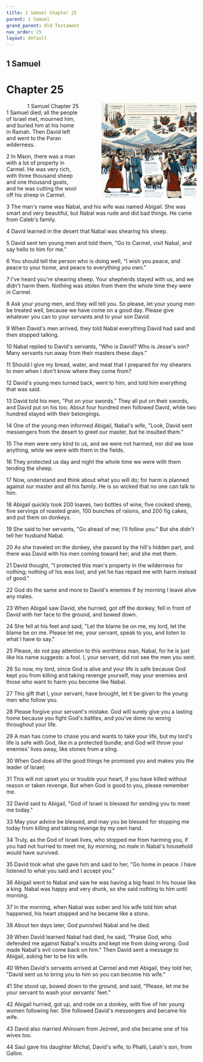 ```yaml
---
title: 1 Samuel Chapter 25
parent: 1 Samuel
grand_parent: Old Testament
nav_order: 25
layout: default
---
```


## 1 Samuel

# Chapter 25

<div style="clear: both; text-align: right;">
    <img src="/assets/Image/1 Samuel/500/25.jpg" alt="1 Samuel Chapter 25" class="chapter-image" style="max-width: 50%; height: auto; float: right; margin: 0 0 10px 10px; padding-left: 10%;">
    <figcaption style="font-size: 14px;">1 Samuel Chapter 25</figcaption>
</div>
1 Samuel died; all the people of Israel met, mourned him, and buried him at his home in Ramah. Then David left and went to the Paran wilderness.

2 In Maon, there was a man with a lot of property in Carmel. He was very rich, with three thousand sheep and one thousand goats, and he was cutting the wool off his sheep in Carmel.

3 The man's name was Nabal, and his wife was named Abigail. She was smart and very beautiful, but Nabal was rude and did bad things. He came from Caleb's family.

4 David learned in the desert that Nabal was shearing his sheep.

5 David sent ten young men and told them, "Go to Carmel, visit Nabal, and say hello to him for me."

6 You should tell the person who is doing well, "I wish you peace, and peace to your home, and peace to everything you own."

7 I've heard you're shearing sheep. Your shepherds stayed with us, and we didn't harm them. Nothing was stolen from them the whole time they were in Carmel.

8 Ask your young men, and they will tell you. So please, let your young men be treated well, because we have come on a good day. Please give whatever you can to your servants and to your son David.

9 When David's men arrived, they told Nabal everything David had said and then stopped talking.

10 Nabal replied to David's servants, "Who is David? Who is Jesse's son? Many servants run away from their masters these days."

11 Should I give my bread, water, and meat that I prepared for my shearers to men when I don't know where they come from?

12 David's young men turned back, went to him, and told him everything that was said.

13 David told his men, "Put on your swords." They all put on their swords, and David put on his too. About four hundred men followed David, while two hundred stayed with their belongings.

14 One of the young men informed Abigail, Nabal's wife, "Look, David sent messengers from the desert to greet our master, but he insulted them."

15 The men were very kind to us, and we were not harmed, nor did we lose anything, while we were with them in the fields.

16 They protected us day and night the whole time we were with them tending the sheep.

17 Now, understand and think about what you will do; for harm is planned against our master and all his family. He is so wicked that no one can talk to him.

18 Abigail quickly took 200 loaves, two bottles of wine, five cooked sheep, five servings of roasted grain, 100 bunches of raisins, and 200 fig cakes, and put them on donkeys.

19 She said to her servants, "Go ahead of me; I'll follow you." But she didn't tell her husband Nabal.

20 As she traveled on the donkey, she passed by the hill's hidden part, and there was David with his men coming toward her; and she met them.

21 David thought, "I protected this man's property in the wilderness for nothing; nothing of his was lost, and yet he has repaid me with harm instead of good."

22 God do the same and more to David's enemies if by morning I leave alive any males.

23 When Abigail saw David, she hurried, got off the donkey, fell in front of David with her face to the ground, and bowed down.

24 She fell at his feet and said, "Let the blame be on me, my lord, let the blame be on me. Please let me, your servant, speak to you, and listen to what I have to say."

25 Please, do not pay attention to this worthless man, Nabal, for he is just like his name suggests: a fool. I, your servant, did not see the men you sent.

26 So now, my lord, since God is alive and your life is safe because God kept you from killing and taking revenge yourself, may your enemies and those who want to harm you become like Nabal.

27 This gift that I, your servant, have brought, let it be given to the young men who follow you.

28 Please forgive your servant's mistake. God will surely give you a lasting home because you fight God's battles, and you've done no wrong throughout your life.

29 A man has come to chase you and wants to take your life, but my lord's life is safe with God, like in a protected bundle; and God will throw your enemies' lives away, like stones from a sling.

30 When God does all the good things he promised you and makes you the leader of Israel;

31 This will not upset you or trouble your heart, if you have killed without reason or taken revenge. But when God is good to you, please remember me.

32 David said to Abigail, "God of Israel is blessed for sending you to meet me today."

33 May your advice be blessed, and may you be blessed for stopping me today from killing and taking revenge by my own hand.

34 Truly, as the God of Israel lives, who stopped me from harming you, if you had not hurried to meet me, by morning, no male in Nabal's household would have survived.

35 David took what she gave him and said to her, "Go home in peace. I have listened to what you said and I accept you."

36 Abigail went to Nabal and saw he was having a big feast in his house like a king. Nabal was happy and very drunk, so she said nothing to him until morning.

37 In the morning, when Nabal was sober and his wife told him what happened, his heart stopped and he became like a stone.

38 About ten days later, God punished Nabal and he died.

39 When David learned Nabal had died, he said, "Praise God, who defended me against Nabal's insults and kept me from doing wrong. God made Nabal's evil come back on him." Then David sent a message to Abigail, asking her to be his wife.

40 When David's servants arrived at Carmel and met Abigail, they told her, "David sent us to bring you to him so you can become his wife."

41 She stood up, bowed down to the ground, and said, "Please, let me be your servant to wash your servants' feet."

42 Abigail hurried, got up, and rode on a donkey, with five of her young women following her. She followed David's messengers and became his wife.

43 David also married Ahinoam from Jezreel, and she became one of his wives too.

44 Saul gave his daughter Michal, David's wife, to Phalti, Laish's son, from Gallim.



